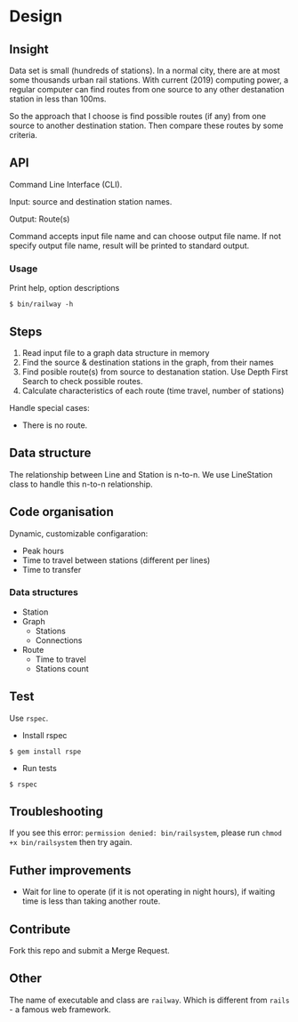 Design
======

## Insight

Data set is small (hundreds of stations). In a normal city, there are at most some thousands urban rail stations. With current (2019) computing power, a regular computer can find routes from one source to any other destanation station in less than 100ms.

So the approach that I choose is find possible routes (if any) from one source to another destination station. Then compare these routes by some criteria.

## API

Command Line Interface (CLI).

Input: source and destination station names.

Output: Route(s)

Command accepts input file name and can choose output file name. If not specify output file name, result will be printed to standard output.

### Usage

Print help, option descriptions

```
$ bin/railway -h
```


## Steps

1. Read input file to a graph data structure in memory
1. Find the source & destination stations in the graph, from their names
1. Find posible route(s) from source to destanation station. Use Depth First Search to check possible routes.
1. Calculate characteristics of each route (time travel, number of stations)

Handle special cases:

* There is no route.

## Data structure

The relationship between Line and Station is n-to-n. We use LineStation class to handle this n-to-n relationship.

## Code organisation

Dynamic, customizable configaration:

* Peak hours
* Time to travel between stations (different per lines)
* Time to transfer

### Data structures

* Station
* Graph
  * Stations
  * Connections
* Route
  * Time to travel
  * Stations count

## Test

Use `rspec`.

* Install rspec

```
$ gem install rspe
```

* Run tests

```
$ rspec
```

## Troubleshooting

If you see this error: `permission denied: bin/railsystem`, please run `chmod +x bin/railsystem` then try again.

## Futher improvements

* Wait for line to operate (if it is not operating in night hours), if waiting time is less than taking another route.

## Contribute

Fork this repo and submit a Merge Request.

## Other

The name of executable and class are `railway`. Which is different from `rails` - a famous web framework.
